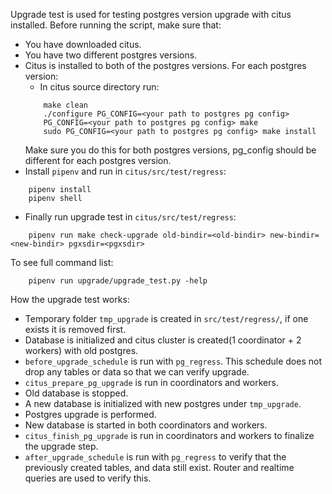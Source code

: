 Upgrade test is used for testing postgres version upgrade with citus installed.
Before running the script, make sure that:
- You have downloaded citus.
- You have two different postgres versions.
- Citus is installed to both of the postgres versions. For each postgres version:
    - In citus source directory run:
    ```
        make clean
        ./configure PG_CONFIG=<your path to postgres pg config>
        PG_CONFIG=<your path to postgres pg config> make
        sudo PG_CONFIG=<your path to postgres pg config> make install
    ```
    Make sure you do this for both postgres versions, pg_config should be different for each postgres version.
- Install `pipenv` and run in `citus/src/test/regress`:
```
    pipenv install
    pipenv shell
```

- Finally run upgrade test in `citus/src/test/regress`:
```
    pipenv run make check-upgrade old-bindir=<old-bindir> new-bindir=<new-bindir> pgxsdir=<pgxsdir>
```

To see full command list:

```
    pipenv run upgrade/upgrade_test.py -help
```


How the upgrade test works:
- Temporary folder `tmp_upgrade` is created in `src/test/regress/`, if one exists it is removed first.
- Database is initialized and citus cluster is created(1 coordinator + 2 workers) with old postgres.
- `before_upgrade_schedule` is run with `pg_regress`. This schedule does not drop any tables or data so that we can verify upgrade.
- `citus_prepare_pg_upgrade` is run in coordinators and workers.
- Old database is stopped.
- A new database is initialized with new postgres under `tmp_upgrade`.
- Postgres upgrade is performed.
- New database is started in both coordinators and workers.
- `citus_finish_pg_upgrade` is run in coordinators and workers to finalize the upgrade step.
- `after_upgrade_schedule` is run with `pg_regress` to verify that the previously created tables, and data still exist. Router and realtime queries are used to verify this.


